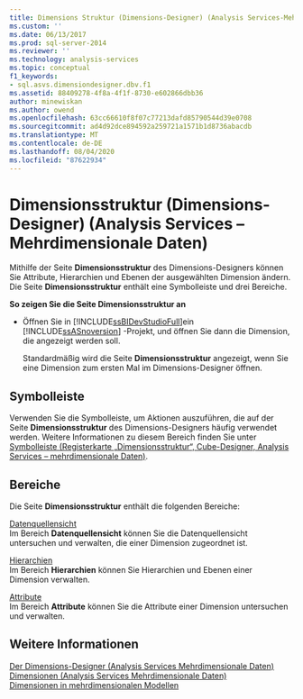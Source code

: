 ```yaml
---
title: Dimensions Struktur (Dimensions-Designer) (Analysis Services-Mehrdimensionale Daten) | Microsoft-Dokumentation
ms.custom: ''
ms.date: 06/13/2017
ms.prod: sql-server-2014
ms.reviewer: ''
ms.technology: analysis-services
ms.topic: conceptual
f1_keywords:
- sql.asvs.dimensiondesigner.dbv.f1
ms.assetid: 88409278-4f8a-4f1f-8730-e602866dbb36
author: minewiskan
ms.author: owend
ms.openlocfilehash: 63cc66610f8f07c77213dafd85790544d39e0708
ms.sourcegitcommit: ad4d92dce894592a259721a1571b1d8736abacdb
ms.translationtype: MT
ms.contentlocale: de-DE
ms.lasthandoff: 08/04/2020
ms.locfileid: "87622934"
---
```

# <a name="dimension-structure-dimension-designer-analysis-services---multidimensional-data"></a>Dimensionsstruktur (Dimensions-Designer) (Analysis Services – Mehrdimensionale Daten)
  Mithilfe der Seite **Dimensionsstruktur** des Dimensions-Designers können Sie Attribute, Hierarchien und Ebenen der ausgewählten Dimension ändern. Die Seite **Dimensionsstruktur** enthält eine Symbolleiste und drei Bereiche.  
  
 **So zeigen Sie die Seite Dimensionsstruktur an**  
  
-   Öffnen Sie in [!INCLUDE[ssBIDevStudioFull](../includes/ssbidevstudiofull-md.md)]ein [!INCLUDE[ssASnoversion](../includes/ssasnoversion-md.md)] -Projekt, und öffnen Sie dann die Dimension, die angezeigt werden soll.  
  
     Standardmäßig wird die Seite **Dimensionsstruktur** angezeigt, wenn Sie eine Dimension zum ersten Mal im Dimensions-Designer öffnen.  
  
## <a name="toolbar"></a>Symbolleiste  
 Verwenden Sie die Symbolleiste, um Aktionen auszuführen, die auf der Seite **Dimensionsstruktur** des Dimensions-Designers häufig verwendet werden. Weitere Informationen zu diesem Bereich finden Sie unter [Symbolleiste &#40;Registerkarte „Dimensionsstruktur“, Cube-Designer, Analysis Services – mehrdimensionale Daten&#41;](toolbar-dimension-structure-designer-analysis-services-multidimensional-data.md).  
  
## <a name="panes"></a>Bereiche  
 Die Seite **Dimensionsstruktur** enthält die folgenden Bereiche:  
  
 [Datenquellensicht](datasource-view-dimension-designer-analysis-services-multidimensional-data.md)  
 Im Bereich **Datenquellensicht** können Sie die Datenquellensicht untersuchen und verwalten, die einer Dimension zugeordnet ist.  
  
 [Hierarchien](hierarchies-dimension-designer-analysis-services-multidimensional-data.md)  
 Im Bereich **Hierarchien** können Sie Hierarchien und Ebenen einer Dimension verwalten.  
  
 [Attribute](attributes-dimension-designer-analysis-services-multidimensional-data.md)  
 Im Bereich **Attribute** können Sie die Attribute einer Dimension untersuchen und verwalten.  
  
## <a name="see-also"></a>Weitere Informationen  
 [Der Dimensions-Designer &#40;Analysis Services Mehrdimensionale Daten&#41;](dimension-designer-analysis-services-multidimensional-data.md)   
 [Dimensionen &#40;Analysis Services Mehrdimensionale Daten&#41;](multidimensional-models-olap-logical-dimension-objects/dimensions-analysis-services-multidimensional-data.md)   
 [Dimensionen in mehrdimensionalen Modellen](multidimensional-models/dimensions-in-multidimensional-models.md)  
  
  
